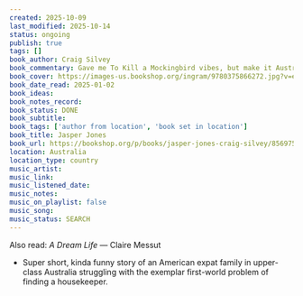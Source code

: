 ```yaml
---
created: 2025-10-09
last_modified: 2025-10-14
status: ongoing
publish: true
tags: []
book_author: Craig Silvey
book_commentary: Gave me To Kill a Mockingbird vibes, but make it Australian. Recommended by Gabbie!
book_cover: https://images-us.bookshop.org/ingram/9780375866272.jpg?v=enc-v1
book_date_read: 2025-01-02
book_ideas: 
book_notes_record: 
book_status: DONE
book_subtitle:
book_tags: ['author from location', 'book set in location']
book_title: Jasper Jones
book_url: https://bookshop.org/p/books/jasper-jones-craig-silvey/8569755?ean=9780375866272&next=t&next=t
location: Australia
location_type: country
music_artist: 
music_link:
music_listened_date: 
music_notes: 
music_on_playlist: false
music_song: 
music_status: SEARCH
---
```


Also read: *A Dream Life* — Claire Messut
- Super short, kinda funny story of an American expat family in upper-class Australia struggling with the exemplar first-world problem of finding a housekeeper.